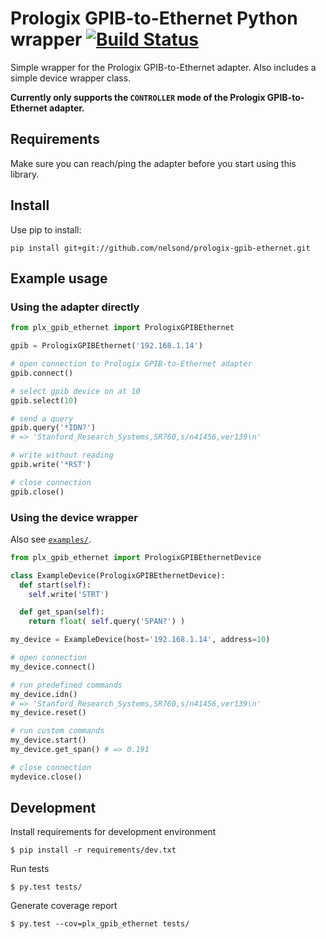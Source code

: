 # Prologix GPIB-to-Ethernet Python wrapper [![Build Status](https://travis-ci.org/nelsond/prologix-gpib-ethernet.svg?branch=master)](https://travis-ci.org/nelsond/prologix-gpib-ethernet)

Simple wrapper for the Prologix GPIB-to-Ethernet adapter. Also includes
a simple device wrapper class.

**Currently only supports the `CONTROLLER` mode of the Prologix
GPIB-to-Ethernet adapter.**

## Requirements

Make sure you can reach/ping the adapter before you start using this
library.

## Install

Use pip to install:

```shell
pip install git+git://github.com/nelsond/prologix-gpib-ethernet.git
```

## Example usage

### Using the adapter directly

```python
from plx_gpib_ethernet import PrologixGPIBEthernet

gpib = PrologixGPIBEthernet('192.168.1.14')

# open connection to Prologix GPIB-to-Ethernet adapter
gpib.connect()

# select gpib device on at 10
gpib.select(10)

# send a query
gpib.query('*IDN?')
# => 'Stanford_Research_Systems,SR760,s/n41456,ver139\n'

# write without reading
gpib.write('*RST')

# close connection
gpib.close()
```

### Using the device wrapper

Also see [`examples/`](examples/).

```python
from plx_gpib_ethernet import PrologixGPIBEthernetDevice

class ExampleDevice(PrologixGPIBEthernetDevice):
  def start(self):
    self.write('STRT')

  def get_span(self):
    return float( self.query('SPAN?') )

my_device = ExampleDevice(host='192.168.1.14', address=10)

# open connection
my_device.connect()

# run predefined commands
my_device.idn()
# => 'Stanford_Research_Systems,SR760,s/n41456,ver139\n'
my_device.reset()

# run custom commands
my_device.start()
my_device.get_span() # => 0.191

# close connection
mydevice.close()
```

## Development

Install requirements for development environment

```shell
$ pip install -r requirements/dev.txt
```

Run tests

```shell
$ py.test tests/
```

Generate coverage report

```shell
$ py.test --cov=plx_gpib_ethernet tests/
```
